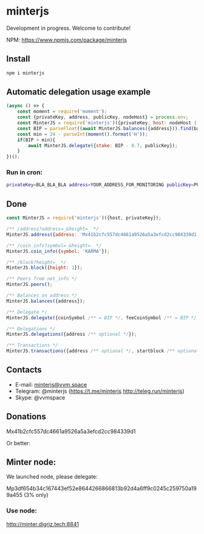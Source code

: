 # minterjs

Development in progress. Welcome to contribute!

NPM: https://www.npmjs.com/package/minterjs

## Install

```bash
npm i minterjs
```

## Automatic delegation usage example

```javascript
(async () => {
    const moment = require('moment');
    const {privateKey, address, publicKey, nodeHost} = process.env;
    const MinterJS = require('minterjs')({privateKey, host: nodeHost || 'http://minter.digriz.tech:8841'});
    const BIP = parseFloat((await MinterJS.balances({address})).find(balance => balance.coin == 'BIP').amount || '0');
    const min = 24 - parseInt(moment().format('H'));
    if(BIP > min){
        await MinterJS.delegate({stake: BIP - 0.7, publicKey});
    }
})();
```

### Run in cron:

```bash
privateKey=BLA_BLA_BLA address=YOUR_ADDRESS_FOR_MONITORING publicKey=PUBLIC_KEY_OF_FAVORITE_NODE nodeHost=http://minter.digriz.tech:8841 node /redelegate/index.js
```

## Done

```js
const MinterJS = require('minterjs')({host, privateKey});

/** /address?address=_&height=_ */
MinterJS.address({address: 'Mx41b2cfc557dc4661a9526a5a3efcd2cc984339d1'});

/** /coin_info?symbol=_&height=_ */
MinterJS.coin_info({symbol: 'KARMA'});

/** /block?height=_ */
MinterJS.block({height: 1});

/** Peers from net_info */
MinterJS.peers();

/** Balances on address */
MinterJS.balances({address});

/** Delegate */
MinterJS.delegate({coinSymbol /** = BIP */, feeCoinSymbol /** = BIP */, stake, publicKey  /** default: minter.store */});

/** Delegations */ 
MinterJS.delegations({address /** optional */});

/** Transactions */
MinterJS.transactions({address /** optional */, startblock /** optional */, endblock /** optional */, page /** optional */});
```

## Contacts

- E-mail: minterjs@vvm.space
- Telegram: @minterjs (https://t.me/minterjs http://teleg.run/minterjs)
- Skype: @vvmspace

## Donations

Mx41b2cfc557dc4661a9526a5a3efcd2cc984339d1

Or better:

## Minter node:

We launched node, please delegate:

Mp3df654b34c167443ef52e8644266866813b92d4a6ff9c0245c259750a199a455 (3% only)

### Use node:

http://minter.digriz.tech:8841
